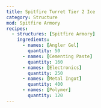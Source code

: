 ```yaml
---
title: Spitfire Turret Tier 2 Ice
category: Structure
mod: Spitfire Armory
recipes:
  - structures: [Spitfire Armory]
    ingredients:
      - names: [Angler Gel]
        quantity: 50
      - names: [Cementing Paste]
        quantity: 160
      - names: [Electronics]
        quantity: 250
      - names: [Metal Ingot]
        quantity: 400
      - names: [Polymer]
        quantity: 120
---
```

